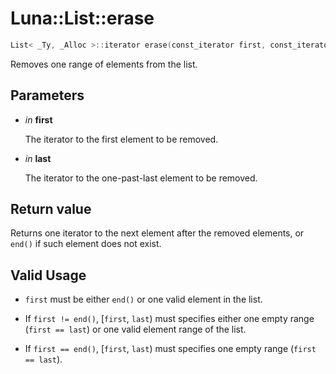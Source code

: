 # Luna::List::erase

```c++
List< _Ty, _Alloc >::iterator erase(const_iterator first, const_iterator last)
```

Removes one range of elements from the list. 



## Parameters
* *in* **first**

    The iterator to the first element to be removed. 

* *in* **last**

    The iterator to the one-past-last element to be removed. 

## Return value
Returns one iterator to the next element after the removed elements, or `end()` if such element does not exist. 

## Valid Usage
* `first` must be either `end()` or one valid element in the list.

* If `first != end()`, [`first`, `last`) must specifies either one empty range (`first == last`) or one valid element range of the list.

* If `first == end()`, [`first`, `last`) must specifies one empty range (`first == last`). 

